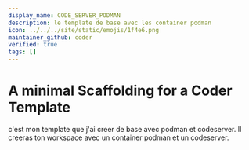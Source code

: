 ```yaml
---
display_name: CODE_SERVER_PODMAN
description: le template de base avec les container podman
icon: ../../../site/static/emojis/1f4e6.png
maintainer_github: coder
verified: true
tags: []
---
```


# A minimal Scaffolding for a Coder Template

c'est mon template que j'ai creer de base avec podman et codeserver. Il creeras ton workspace avec un container podman et un codeserver.

